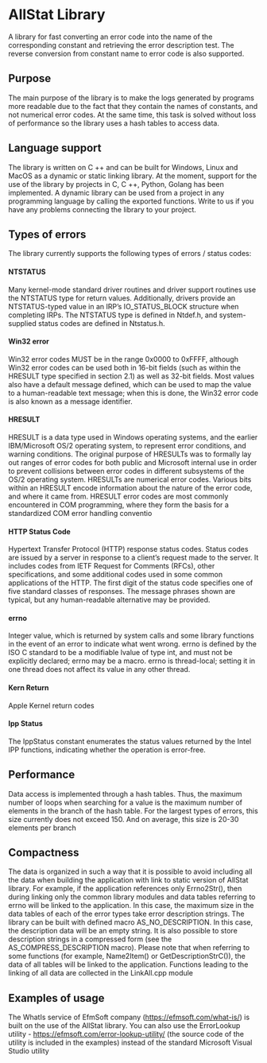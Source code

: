# AllStat Library
A library for fast converting an error code into the name of the corresponding constant and retrieving the error description test. The reverse conversion from constant name to error code is also supported.

## Purpose
The main purpose of the library is to make the logs generated by programs more readable due to the fact that they contain the names of constants, and not numerical error codes. At the same time, this task is solved without loss of performance so the library uses a hash tables to access data.

## Language support
The library is written on C ++ and can be built for Windows, Linux and MacOS as a dynamic or static linking library. At the moment, support for the use of the library by projects in C, C ++, Python, Golang has been implemented. A dynamic library can be used from a project in any programming language by calling the exported functions. Write to us if you have any problems connecting the library to your project.

## Types of errors
The library currently supports the following types of errors / status codes:

#### NTSTATUS
Many kernel-mode standard driver routines and driver support routines use the NTSTATUS type for return values.        Additionally, drivers provide an NTSTATUS-typed value in an IRP’s IO_STATUS_BLOCK structure when completing IRPs. The NTSTATUS type is defined in Ntdef.h, and system-supplied status codes are defined in Ntstatus.h.

#### Win32 error	
Win32 error codes MUST be in the range 0x0000 to 0xFFFF, although Win32 error codes can be used both in 16-bit fields (such as within the HRESULT type specified in section 2.1) as well as 32-bit fields. Most values also have a default message defined, which can be used to map the value to a human-readable text message; when this is done, the Win32 error code is also known as a message identifier.

#### HRESULT
HRESULT is a data type used in Windows operating systems, and the earlier IBM/Microsoft OS/2 operating system, to represent error conditions, and warning conditions. The original purpose of HRESULTs was to formally lay out ranges of error codes for both public and Microsoft internal use in order to prevent collisions between error codes in different subsystems of the OS/2 operating system. HRESULTs are numerical error codes. Various bits within an HRESULT encode information about the nature of the error code, and where it came from.
HRESULT error codes are most commonly encountered in COM programming, where they form the basis for a standardized COM error handling conventio

#### HTTP Status Code
Hypertext Transfer Protocol (HTTP) response status codes. Status codes are issued by a server in response to a client’s request made to the server. It includes codes from IETF Request for Comments (RFCs), other specifications, and some additional codes used in some common applications of the HTTP. The first digit of the status code specifies one of five standard classes of responses. The message phrases shown are typical, but any human-readable alternative may be provided.

#### errno
Integer value, which is returned by system calls and some library functions in the event of an error to indicate what went wrong. errno is defined by the ISO C standard to be a modifiable lvalue of type int, and must not be explicitly declared; errno may be a macro. errno is thread-local; setting it in one thread does not affect its value in any other thread.

#### Kern Return
Apple Kernel return codes

#### Ipp Status
The IppStatus constant enumerates the status values returned by the Intel IPP functions, indicating
whether the operation is error-free.

## Performance
Data access is implemented through a hash tables. Thus, the maximum number of loops when searching for a value is the maximum number of elements in the branch of the hash table. For the largest types of errors, this size currently does not exceed 150. And on average, this size is 20-30 elements per branch

## Compactness
The data is organized in such a way that it is possible to avoid including all the data when building the application with link to static version of AllStat library. For example, if the application references only Errno2Str(), then during linking only the common library modules and data tables referring to errno will be linked to the application. In this case, the maximum size in the data tables of each of the error types take error description strings. The library can be built with defined macro AS_NO_DESCRIPTION. In this case, the description data will be an empty string. It is also possible to store description strings in a compressed form (see the AS_COMPRESS_DESCRIPTION macro).
Please note that when referring to some functions (for example, Name2Item() or GetDescriptionStrC()), the data of all tables will be linked to the application. Functions leading to the linking of all data are collected in the LinkAll.cpp module

## Examples of usage
The WhatIs service of EfmSoft company (https://efmsoft.com/what-is/) is built on the use of the AllStat library. You can also use the ErrorLookup utility - https://efmsoft.com/error-lookup-utility/ (the source code of the utility is included in the examples) instead of the standard Microsoft Visual Studio utility

